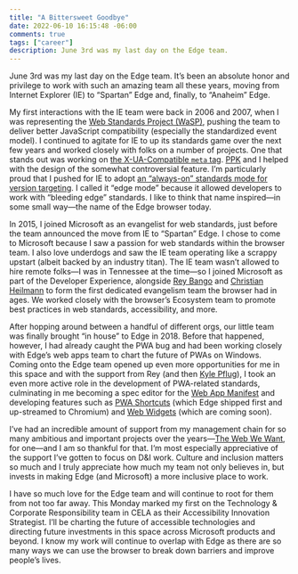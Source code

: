 ```yaml
---
title: "A Bittersweet Goodbye"
date: 2022-06-10 16:15:48 -06:00
comments: true
tags: ["career"]
description: June 3rd was my last day on the Edge team.
---
```


June 3rd was my last day on the Edge team. It’s been an absolute honor and privilege to work with such an amazing team all these years, moving from Internet Explorer (IE) to “Spartan” Edge and, finally, to “Anaheim” Edge.

<!-- more -->

My first interactions with the IE team were back in 2006 and 2007, when I was representing the [Web Standards Project (WaSP)](https://webstandards.org/), pushing the team to deliver better JavaScript compatibility (especially the standardized event model). I continued to agitate for IE to up its standards game over the next few years and worked closely with folks on a number of projects. One that stands out was working on [the X-UA-Compatible `meta` tag](https://docs.microsoft.com/en-us/openspecs/ie_standards/ms-iedoco/380e2488-f5eb-4457-a07a-0cb1b6e4b4b5). [PPK](https://quirksmode.org) and I helped with the design of the somewhat controversial feature. I’m particularly proud that I pushed for IE to adopt [an “always-on” standards mode for version targeting](https://alistapart.com/article/beyonddoctype/#section8). I called it “edge mode” because it allowed developers to work with “bleeding edge” standards. I like to think that name inspired—in some small way—the name of the Edge browser today.

In 2015, I joined Microsoft as an evangelist for web standards, just before the team announced the move from IE to “Spartan” Edge. I chose to come to Microsoft because I saw a passion for web standards within the browser team. I also love underdogs and saw the IE team operating like a scrappy upstart (albeit backed by an industry titan). The IE team wasn’t allowed to hire remote folks—I was in Tennessee at the time—so I joined Microsoft as part of the Developer Experience, alongside [Rey Bango](https://twitter.com/ReyBango) and [Christian Heilmann](https://twitter.com/codepo8/) to form the first dedicated evangelism team the browser had in ages. We worked closely with the browser’s Ecosystem team to promote best practices in web standards, accessibility, and more.

After hopping around between a handful of different orgs, our little team was finally brought “in house” to Edge in 2018. Before that happened, however, I had already caught the PWA bug and had been working closely with Edge’s web apps team to chart the future of PWAs on Windows. Coming onto the Edge team opened up even more opportunities for me in this space and with the support from Rey (and then [Kyle Pflug](https://twitter.com/kylealden)), I took an even more active role in the development of PWA-related standards, culminating in me becoming a spec editor for the [Web App Manifest](https://www.w3.org/TR/appmanifest/) and developing features such as [PWA Shortcuts](https://web.dev/app-shortcuts/) (which Edge shipped first and up-streamed to Chromium) and [Web Widgets](https://github.com/aarongustafson/pwa-widgets) (which are coming soon).

I’ve had an incredible amount of support from my management chain for so many ambitious and important projects over the years—[The Web We Want](https://webwewant.fyi), for one—and I am so thankful for that. I‘m most especially appreciative of the support I’ve gotten to focus on D&I work. Culture and inclusion matters so much and I truly appreciate how much my team not only believes in, but invests in making Edge (and Microsoft) a more inclusive place to work.

I have so much love for the Edge team and will continue to root for them from not too far away. This Monday marked my first on the Technology & Corporate Responsibility team in CELA as their Accessibility Innovation Strategist. I’ll be charting the future of accessible technologies and directing future investments in this space across Microsoft products and beyond. I know my work will continue to overlap with Edge as there are so many ways we can use the browser to break down barriers and improve people’s lives.
